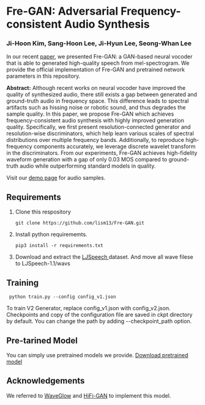 # Fre-GAN: Adversarial Frequency-consistent Audio Synthesis
### Ji-Hoon Kim, Sang-Hoon Lee, Ji-Hyun Lee, Seong-Whan Lee

In our recent [paper](https://arxiv.org/abs/2106.02297), we presented Fre-GAN: a GAN-based neural vocoder that is able to generated high-quality speech from mel-spectrogram.
We provide the official implementation of Fre-GAN and pretrained network parameters in this repository.

**Abstract:** Although recent works on neural vocoder have improved the quality of synthesized audio, there still exists a gap between generated and ground-truth audio in frequency space. This difference leads to spectral artifacts such as hissing noise or robotic sound, and thus degrades the sample quality. In this paper, we propose Fre-GAN which achieves frequency-consistent audio synthesis with highly improved generation quality. Specifically, we first present resolution-connected generator and resolution-wise discriminators, which help learn various scales of spectral distributions over multiple frequency bands. Additionally, to reproduce high-frequency components accurately, we leverage discrete wavelet transform in the discriminators. From our experiments, Fre-GAN achieves high-fidelity waveform generation with a gap of only 0.03 MOS compared to ground-truth audio while outperforming standard models in quality. 

Visit our [demo page](http://prml-lab-speech-team.github.io/demo/FreGAN) for audio samples.

## Requirements
<ol>
<li>Clone this respository
<pre>
<code>git clone https://github.com/lism13/Fre-GAN.git</code>
</pre>
<li>Install python requirememts.
<pre>
<code>pip3 install -r requirements.txt</code>
</pre>
  <li>Download and extract the <a href='https://keithito.com/LJ-Speech-Dataset/'>LJSpeech </a> dataset. And move all wave filese to LJSpeech-1.1/wavs
</ol>

## Training
<pre>
<code> python train.py --config config_v1.json</code>
</pre>

To train V2 Generator, replace config_v1.json with config_v2.json.
Checkpoints and copy of the configuration file are saved in ckpt directory by default.
You can change the path by adding --checkpoint_path option.

## Pre-tarined Model
You can simply use pretrained models we provide.
[Download pretrained model]('')

## Acknowledgements
We referred to [WaveGlow](https://github.com/NVIDIA/waveglow) and [HiFi-GAN](https://github.com/jik876/hifi-gan) to implement this model. 
